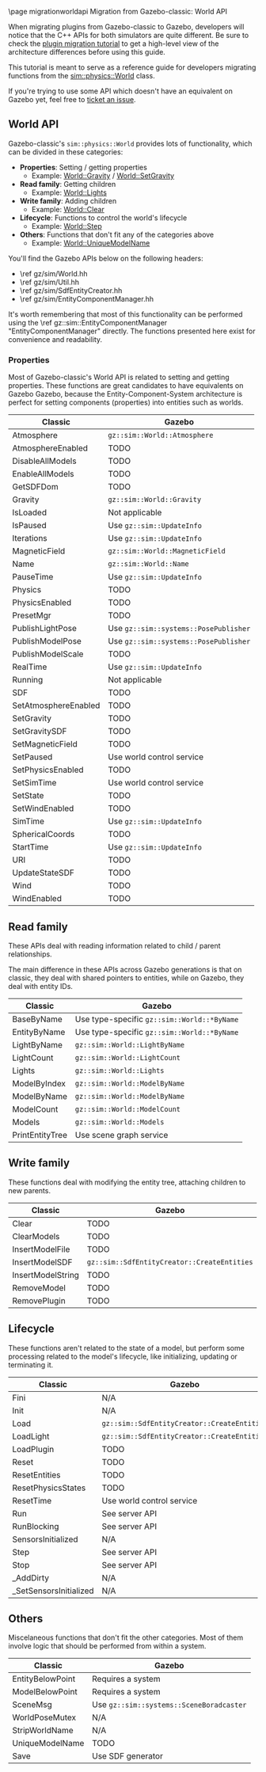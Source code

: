 \page migrationworldapi Migration from Gazebo-classic: World API

When migrating plugins from Gazebo-classic to Gazebo, developers will
notice that the C++ APIs for both simulators are quite different. Be sure to
check the [plugin migration tutorial](migrationplugins.html) to get a high-level
view of the architecture differences before using this guide.

This tutorial is meant to serve as a reference guide for developers migrating
functions from the
[sim::physics::World](http://osrf-distributions.s3.amazonaws.com/gazebo/api/11.0.0/classgazebo_1_1physics_1_1World.html)
class.

If you're trying to use some API which doesn't have an equivalent on Gazebo
yet, feel free to
[ticket an issue](https://github.com/gazebosim/gz-sim/issues/).

## World API

Gazebo-classic's `sim::physics::World` provides lots of functionality, which
can be divided in these categories:

* **Properties**: Setting / getting properties
    * Example: [World::Gravity](http://osrf-distributions.s3.amazonaws.com/gazebo/api/11.0.0/classgazebo_1_1physics_1_1World.html#a700b50d9b34e470cb1b5fbbd33625b1e) / [World::SetGravity](http://osrf-distributions.s3.amazonaws.com/gazebo/api/11.0.0/classgazebo_1_1physics_1_1World.html#aff59ef61889e38ef3c2f09bda0c7cfbf)
* **Read family**: Getting children
    * Example: [World::Lights](http://osrf-distributions.s3.amazonaws.com/gazebo/api/11.0.0/classgazebo_1_1physics_1_1World.html#a64a748a669cf5cb42bb3794afab6fa53)
* **Write family**: Adding children
    * Example: [World::Clear](http://osrf-distributions.s3.amazonaws.com/gazebo/api/11.0.0/classgazebo_1_1physics_1_1World.html#aa71d36872f416feaa853788a7a7a7ef8)
* **Lifecycle**: Functions to control the world's lifecycle
    * Example: [World::Step](http://osrf-distributions.s3.amazonaws.com/gazebo/api/11.0.0/classgazebo_1_1physics_1_1World.html#af272078d98d7f24a1f8949993d2d5493)
* **Others**: Functions that don't fit any of the categories above
    * Example: [World::UniqueModelName](http://osrf-distributions.s3.amazonaws.com/gazebo/api/11.0.0/classgazebo_1_1physics_1_1World.html#a05934164af0cf95eb5a4be70e726846d)

You'll find the Gazebo APIs below on the following headers:

* \ref gz/sim/World.hh
* \ref gz/sim/Util.hh
* \ref gz/sim/SdfEntityCreator.hh
* \ref gz/sim/EntityComponentManager.hh

It's worth remembering that most of this functionality can be performed using
the \ref gz::sim::EntityComponentManager "EntityComponentManager" directly.
The functions presented here exist for convenience and readability.

### Properties

Most of Gazebo-classic's World API is related to setting and getting
properties. These functions are great candidates to have equivalents on Gazebo
Gazebo, because the Entity-Component-System architecture is perfect for setting
components (properties) into entities such as worlds.

Classic | Gazebo
-- | --
Atmosphere | `gz::sim::World::Atmosphere`
AtmosphereEnabled | TODO
DisableAllModels | TODO
EnableAllModels | TODO
GetSDFDom | TODO
Gravity | `gz::sim::World::Gravity`
IsLoaded | Not applicable
IsPaused | Use `gz::sim::UpdateInfo`
Iterations | Use `gz::sim::UpdateInfo`
MagneticField | `gz::sim::World::MagneticField`
Name | `gz::sim::World::Name`
PauseTime | Use `gz::sim::UpdateInfo`
Physics | TODO
PhysicsEnabled | TODO
PresetMgr | TODO
PublishLightPose | Use `gz::sim::systems::PosePublisher`
PublishModelPose | Use `gz::sim::systems::PosePublisher`
PublishModelScale | TODO
RealTime | Use `gz::sim::UpdateInfo`
Running | Not applicable
SDF | TODO
SetAtmosphereEnabled | TODO
SetGravity | TODO
SetGravitySDF | TODO
SetMagneticField | TODO
SetPaused | Use world control service
SetPhysicsEnabled | TODO
SetSimTime | Use world control service
SetState | TODO
SetWindEnabled | TODO
SimTime | Use `gz::sim::UpdateInfo`
SphericalCoords | TODO
StartTime | Use `gz::sim::UpdateInfo`
URI | TODO
UpdateStateSDF | TODO
Wind | TODO
WindEnabled | TODO

## Read family

These APIs deal with reading information related to child / parent
relationships.

The main difference in these APIs across Gazebo generations is that
on classic, they deal with shared pointers to entities, while on Gazebo,
they deal with entity IDs.

Classic | Gazebo
-- | --
BaseByName | Use type-specific `gz::sim::World::*ByName`
EntityByName | Use type-specific `gz::sim::World::*ByName`
LightByName | `gz::sim::World::LightByName`
LightCount |  `gz::sim::World::LightCount`
Lights | `gz::sim::World::Lights`
ModelByIndex |  `gz::sim::World::ModelByName`
ModelByName | `gz::sim::World::ModelByName`
ModelCount | `gz::sim::World::ModelCount`
Models | `gz::sim::World::Models`
PrintEntityTree | Use scene graph service

## Write family

These functions deal with modifying the entity tree, attaching children to new
parents.

Classic | Gazebo
-- | --
Clear | TODO
ClearModels | TODO
InsertModelFile | TODO
InsertModelSDF | `gz::sim::SdfEntityCreator::CreateEntities`
InsertModelString | TODO
RemoveModel | TODO
RemovePlugin | TODO

## Lifecycle

These functions aren't related to the state of a model, but perform some
processing related to the model's lifecycle, like initializing, updating or
terminating it.

Classic | Gazebo
-- | --
Fini | N/A
Init | N/A
Load | `gz::sim::SdfEntityCreator::CreateEntities`
LoadLight | `gz::sim::SdfEntityCreator::CreateEntities`
LoadPlugin | TODO
Reset | TODO
ResetEntities | TODO
ResetPhysicsStates | TODO
ResetTime | Use world control service
Run | See server API
RunBlocking | See server API
SensorsInitialized | N/A
Step | See server API
Stop | See server API
_AddDirty | N/A
_SetSensorsInitialized | N/A

## Others

Miscelaneous functions that don't fit the other categories. Most of them involve
logic that should be performed from within a system.

Classic | Gazebo
-- | --
EntityBelowPoint | Requires a system
ModelBelowPoint | Requires a system
SceneMsg | Use `gz::sim::systems::SceneBoradcaster`
WorldPoseMutex | N/A
StripWorldName | N/A
UniqueModelName | TODO
Save | Use SDF generator
